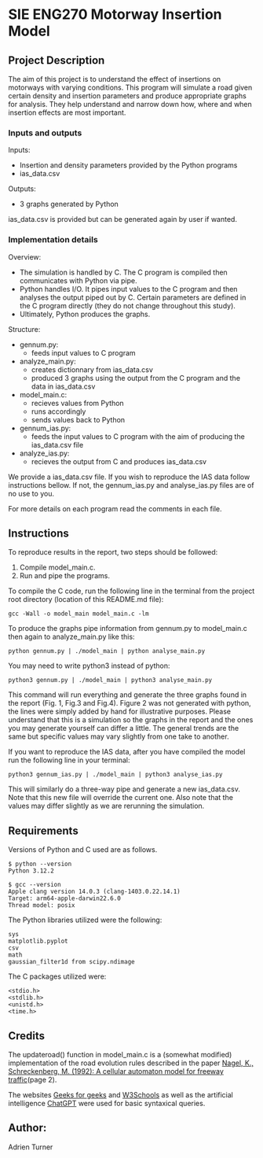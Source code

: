 # SIE ENG270 Motorway Insertion Model

## Project Description

The aim of this project is to understand the effect of insertions on motorways with varying conditions.
This program will simulate a road given certain density and insertion parameters and produce appropriate graphs for analysis. They help understand and narrow down how, where and when insertion effects are most important.

### Inputs and outputs

Inputs:
- Insertion and density parameters provided by the Python programs
- ias_data.csv

Outputs:
- 3 graphs generated by Python

ias_data.csv is provided but can be generated again by user if wanted.

### Implementation details

Overview:
- The simulation is handled by C. The C program is compiled then communicates with Python via pipe.
- Python handles I/O. It pipes input values to the C program and then analyses the output piped out by C. Certain parameters are defined in the C program directly (they do not change throughout this study).
- Ultimately, Python produces the graphs.

Structure:
- gennum.py:
    - feeds input values to C program
- analyze_main.py:
    - creates dictionnary from ias_data.csv
    - produced 3 graphs using the output from the C program and the data in ias_data.csv
- model_main.c:
    - recieves values from Python
    - runs accordingly
    - sends values back to Python
- gennum_ias.py:
    - feeds the input values to C program with the aim of producing the ias_data.csv file
- analyze_ias.py:
    - recieves the output from C and produces ias_data.csv

We provide a ias_data.csv file. If you wish to reproduce the IAS data follow instructions bellow. If not, the gennum_ias.py and analyse_ias.py files are of no use to you.

For more details on each program read the comments in each file.

## Instructions

To reproduce results in the report, two steps should be followed:

1. Compile model_main.c.
2. Run and pipe the programs.

To compile the C code, run the following line in the terminal from the project root directory (location of this README.md file):
```
gcc -Wall -o model_main model_main.c -lm    
```

To produce the graphs pipe information from gennum.py to model_main.c then again to analyze_main.py like this:
```
python gennum.py | ./model_main | python analyse_main.py
```
You may need to write python3 instead of python:
```
python3 gennum.py | ./model_main | python3 analyse_main.py
```

This command will run everything and generate the three graphs found in the report (Fig. 1, Fig.3 and Fig.4). Figure 2 was not generated with python, the lines were simply added by hand for illustrative purposes.
Please understand that this is a simulation so the graphs in the report and the ones you may generate yourself can differ a little. The general trends are the same but specific values may vary slightly from one take to another.

If you want to reproduce the IAS data, after you have compiled the model run the following line in your terminal:
```
python3 gennum_ias.py | ./model_main | python3 analyse_ias.py
```
This will similarly do a three-way pipe and generate a new ias_data.csv.
Note that this new file will override the current one. Also note that the values may differ slightly as we are rerunning the simulation.

## Requirements

Versions of Python and C used are as follows. 
```
$ python --version
Python 3.12.2

$ gcc --version
Apple clang version 14.0.3 (clang-1403.0.22.14.1)
Target: arm64-apple-darwin22.6.0
Thread model: posix
```

The Python libraries utilized were the following:
``` 
sys
matplotlib.pyplot
csv
math
gaussian_filter1d from scipy.ndimage
```

The C packages utilized were:
```
<stdio.h>
<stdlib.h>
<unistd.h>
<time.h>
```


## Credits

The updateroad() function in model_main.c is a (somewhat modified) implementation of the road evolution rules described in the paper [Nagel, K., Schreckenberg, M. (1992): A cellular automaton model for freeway traffic](https://www.researchgate.net/publication/263504490_A_cellular_automaton_model_for_freeway_traffic)(page 2).

The websites [Geeks for geeks](https://www.geeksforgeeks.org/) and [W3Schools](https://www.w3schools.com/) as well as the artificial intelligence [ChatGPT](https://chatgpt.com/) were used for basic syntaxical queries.

## Author:

Adrien Turner
